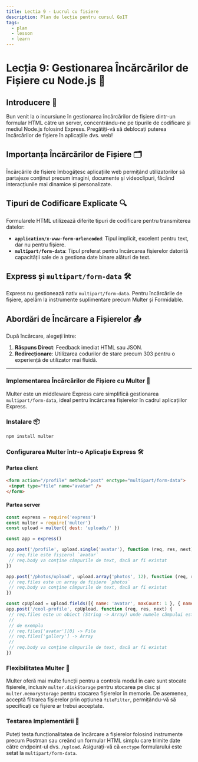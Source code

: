 ```yaml
---
title: Lectia 9 - Lucrul cu fisiere
description: Plan de lecție pentru cursul GoIT
tags:
  - plan
  - lesson
  - learn
---
```

# Lecția 9: Gestionarea Încărcărilor de Fișiere cu Node.js 🚀

## Introducere 🌟

Bun venit la o incursiune în gestionarea încărcărilor de fișiere dintr-un formular HTML către un server, concentrându-ne pe tipurile de codificare și mediul Node.js folosind Express. Pregătiți-vă să deblocați puterea încărcărilor de fișiere în aplicațiile dvs. web!

## Importanța Încărcărilor de Fișiere 🗂

Încărcările de fișiere îmbogățesc aplicațiile web permițând utilizatorilor să partajeze conținut precum imagini, documente și videoclipuri, făcând interacțiunile mai dinamice și personalizate.

## Tipuri de Codificare Explicate 🔍

Formularele HTML utilizează diferite tipuri de codificare pentru transmiterea datelor:

- **`application/x-www-form-urlencoded`**: Tipul implicit, excelent pentru text, dar nu pentru fișiere.
- **`multipart/form-data`**: Tipul preferat pentru încărcarea fișierelor datorită capacității sale de a gestiona date binare alături de text.

## Express și `multipart/form-data` 🛠

Express nu gestionează nativ `multipart/form-data`. Pentru încărcările de fișiere, apelăm la instrumente suplimentare precum Multer și Formidable.

## Abordări de Încărcare a Fișierelor 📤

După încărcare, alegeți între:
1. **Răspuns Direct**: Feedback imediat HTML sau JSON.
2. **Redirecționare**: Utilizarea codurilor de stare precum 303 pentru o experiență de utilizator mai fluidă.

---

### Implementarea Încărcărilor de Fișiere cu Multer 🚚

Multer este un middleware Express care simplifică gestionarea `multipart/form-data`, ideal pentru încărcarea fișierelor în cadrul aplicațiilor Express.

### Instalare 📦

```bash
npm install multer
```

### Configurarea Multer într-o Aplicație Express 🛠

#### Partea client
```html
<form action="/profile" method="post" enctype="multipart/form-data">
 <input type="file" name="avatar" />
</form>
```

#### Partea server
```javascript
const express = require('express')
const multer = require('multer')
const upload = multer({ dest: 'uploads/' })

const app = express()

app.post('/profile', upload.single('avatar'), function (req, res, next) {
 // req.file este fișierul `avatar`
 // req.body va conține câmpurile de text, dacă ar fi existat
})

app.post('/photos/upload', upload.array('photos', 12), function (req, res, next) {
 // req.files este un array de fișiere `photos`
 // req.body va conține câmpurile de text, dacă ar fi existat
})

const cpUpload = upload.fields([{ name: 'avatar', maxCount: 1 }, { name: 'gallery', maxCount: 8 }])
app.post('/cool-profile', cpUpload, function (req, res, next) {
 // req.files este un obiect (String -> Array) unde numele câmpului este cheia, iar valoarea este un array de fișiere
 //
 // de exemplu
 // req.files['avatar'][0] -> File
 // req.files['gallery'] -> Array
 //
 // req.body va conține câmpurile de text, dacă ar fi existat
})
```

### Flexibilitatea Multer 🌟

Multer oferă mai multe funcții pentru a controla modul în care sunt stocate fișierele, inclusiv `multer.diskStorage` pentru stocarea pe disc și `multer.memoryStorage` pentru stocarea fișierelor în memorie. De asemenea, acceptă filtrarea fișierelor prin opțiunea `fileFilter`, permițându-vă să specificați ce fișiere ar trebui acceptate.

### Testarea Implementării 🧪

Puteți testa funcționalitatea de încărcare a fișierelor folosind instrumente precum Postman sau creând un formular HTML simplu care trimite date către endpoint-ul dvs. `/upload`. Asigurați-vă că `enctype` formularului este setat la `multipart/form-data`.


